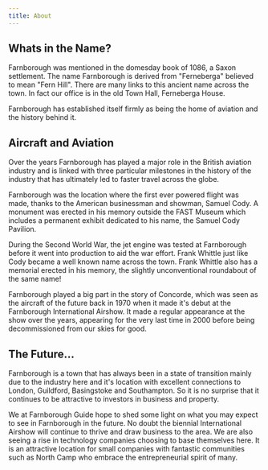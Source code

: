 ```yaml
---
title: About
---
```


## Whats in the Name?
Farnborough was mentioned in the domesday book of 1086, a Saxon settlement. The name Farnborough is derived from "Ferneberga" believed to mean "Fern Hill". There are many links to this ancient name across the town. In fact our office is in the old Town Hall, Ferneberga House.

Farnborough has established itself firmly as being the home of aviation and the history behind it.

 

## Aircraft and Aviation
Over the years Farnborough has played a major role in the British aviation industry and is linked with three particular milestones in the history of the industry that has ultimately led to faster travel across the globe.

Farnborough was the location where the first ever powered flight was made, thanks to the American businessman and showman, Samuel Cody. A monument was erected in his memory outside the FAST Museum which includes a permanent exhibit dedicated to his name, the Samuel Cody Pavilion.

During the Second World War, the jet engine was tested at Farnborough before it went into production to aid the war effort. Frank Whittle just like Cody became a well known name across the town. Frank Whittle also has a memorial erected in his memory, the slightly unconventional roundabout of the same name!

Farnborough played a big part in the story of Concorde, which was seen as the aircraft of the future back in 1970 when it made it's debut at the Farnborough International Airshow. It made a regular appearance at the show over the years, appearing for the very last time in 2000 before being decommissioned from our skies for good.

 

## The Future...
Farnborough is a town that has always been in a state of transition mainly due to the industry here and it's location with excellent connections to London, Guildford, Basingstoke and Southampton. So it is no surprise that it continues to be attractive to investors in business and property.

We at Farnborough Guide hope to shed some light on what you may expect to see in Farnborough in the future. No doubt the biennial International Airshow will continue to thrive and draw business to the area. We are also seeing a rise in technology companies choosing to base themselves here. It is an attractive location for small companies with fantastic communities such as North Camp who embrace the entrepreneurial spirit of many.
